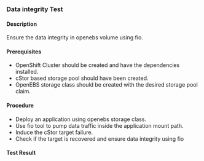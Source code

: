 ### Data integrity Test

#### Description
Ensure the data integrity in openebs volume using fio.

#### Prerequisites
- OpenShift Cluster should be created and have the dependencies installed.
- cStor based storage pool should have been created.
- OpenEBS storage class should be created with the desired storage pool claim.

#### Procedure
- Deploy an application using openebs storage class.
- Use fio tool to pump data traffic inside the application mount path.
- Induce the cStor target failure.
- Check if the target is recovered and ensure data integrity using fio

#### Test Result

